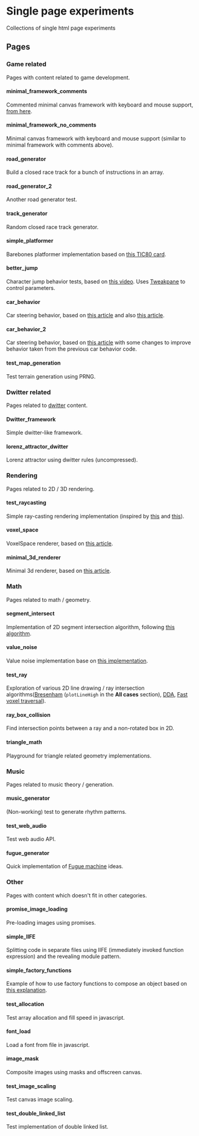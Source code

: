 # Single page experiments

Collections of single html page experiments

## Pages

### Game related

Pages with content related to game development.

#### minimal_framework_comments

Commented minimal canvas framework with keyboard and mouse support, [from here](https://twitter.com/MaximeEuziere/status/1257783623316656130).

#### minimal_framework_no_comments

Minimal canvas framework with keyboard and mouse support (similar to minimal framework with comments above).

#### road_generator

Build a closed race track for a bunch of instructions in an array.

#### road_generator_2

Another road generator test.

#### track_generator

Random closed race track generator.

#### simple_platformer

Barebones platformer implementation based on [this TIC80 card](https://tic80.com/play?cart=366).

#### better_jump

Character jump behavior tests, based on [this video](https://youtu.be/hG9SzQxaCm8). Uses [Tweakpane](https://cocopon.github.io/tweakpane/) to control parameters.

#### car_behavior

Car steering behavior, based on [this article](http://engineeringdotnet.blogspot.com/2010/04/simple-2d-car-physics-in-games.html) and also [this article](http://kidscancode.org/godot_recipes/2d/car_steering/).

#### car_behavior_2

Car steering behavior, based on [this article](https://github.com/nesbox/TIC-80/wiki/Driving-Model) with some changes to improve behavior taken from the previous car behavior code.

#### test_map_generation

Test terrain generation using PRNG.

### Dwitter related

Pages related to [dwitter](https://www.dwitter.net/) content.

#### Dwitter_framework

Simple dwitter-like framework.

#### lorenz_attractor_dwitter

Lorenz attractor using dwitter rules (uncompressed).

### Rendering

Pages related to 2D / 3D rendering.

#### test_raycasting

Simple ray-casting rendering implementation (inspired by [this](https://technomancy.us/193) and [this](http://www.playfuljs.com/a-first-person-engine-in-265-lines/)).

#### voxel_space

VoxelSpace renderer, based on [this article](https://github.com/s-macke/VoxelSpace).

#### minimal_3d_renderer

Minimal 3d renderer, based on [this article](https://cantelope.org/tiny_3D/).

### Math

Pages related to math / geometry.

#### segment_intersect

Implementation of 2D segment intersection algorithm, following [this algorithm](https://stackoverflow.com/questions/563198/how-do-you-detect-where-two-line-segments-intersect/565282#565282).

#### value_noise

Value noise implementation base on [this implementation](https://www.ronja-tutorials.com/2018/09/08/value-noise.html).

#### test_ray

Exploration of various 2D line drawing / ray intersection algorithms([Bresenham](https://en.wikipedia.org/wiki/Bresenham%27s_line_algorithm) (`plotLineHigh` in the __All cases__ section), [DDA](https://medium.com/@Heyshubham/dda-line-drawing-algorithm-1cd9334516bf), [Fast voxel traversal](http://www.cse.yorku.ca/~amana/research/grid.pdf)).

#### ray_box_collision

Find intersection points between a ray and a non-rotated box in 2D.

#### triangle_math

Playground for triangle related geometry implementations.

### Music

Pages related to music theory / generation.

#### music_generator

(Non-working) test to generate rhythm patterns.

#### test_web_audio

Test web audio API.

#### fugue_generator

Quick implementation of [Fugue machine](https://alexandernaut.com/fuguemachine/) ideas.

### Other

Pages with content which doesn't fit in other categories.

#### promise_image_loading

Pre-loading images using promises.

#### simple_IIFE

Splitting code in separate files using IIFE (immediately invoked function expression) and the revealing module pattern.

#### simple_factory_functions

Example of how to use factory functions to compose an object based on [this explanation](https://medium.com/javascript-scene/javascript-factory-functions-with-es6-4d224591a8b1).

#### test_allocation

Test array allocation and fill speed in javascript.

#### font_load

Load a font from file in javascript.

#### image_mask

Composite images using masks and offscreen canvas.

#### test_image_scaling

Test canvas image scaling.

#### test_double_linked_list

Test implementation of double linked list.
